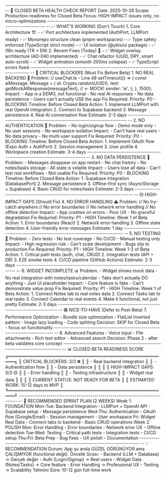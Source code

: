 ----------------------------------------------------------------------------- -- 🏥 CLOSED BETA HEALTH CHECK REPORT Date: 2025-10-28 Scope: Production-readiness for Closed Beta Focus: HIGH-IMPACT issues only, no micro-optimizations ----------------------------------------------------------------------------- -- ✅ WHAT'S WORKING (Don't Touch) 1. Core Architecture 🏗 - ✅ Port architecture implemented (AuthPort, LLMPort ready) - ✅ Monorepo structure clean (pnpm workspaces) - ✅ Type safety enforced (TypeScript strict mode) - ✅ UI isolation (@ybis/ui package) - ✅ i18n ready (TR + EN) 2. Recent Fixes (Today) 🚀 - ✅ Widget overlay architecture (AD-040 implemented) - ✅ Chat refactor (UUID, DRY, smart auto-scroll) - ✅ Widget animation (smooth 200ms collapse) - ✅ TypeScript errors fixed ----------------------------------------------------------------------------- -- 🔴 CRITICAL BLOCKERS (Must Fix Before Beta) 1. NO REAL BACKEND 🚨 Problem: // useChat.ts - Line 48 setTimeout(() => { const aiMessage: Message = { id: Crypto.randomUUID(), text: getMockAIResponse(messageText), // ← MOCK! sender: 'ai', }; }, 1500); Impact: - App is a DEMO, not functional - No real AI responses - No data persistence - Users can't actually USE the app Fix Required: Priority: P0 - BLOCKING Timeline: Before Closed Beta Action: 1. Implement LLMPort with real OpenAI integration 2. Connect to Supabase backend 3. Message persistence 4. Real AI conversation flow Estimate: 2-3 days ----------------------------------------------------------------------------- -- 2. NO AUTHENTICATION 🔐 Problem: - No login/signup flow - Demo mode only - No user sessions - No workspace isolation Impact: - Can't have real users - No data privacy - No multi-user support Fix Required: Priority: P0 - BLOCKING Timeline: Before Closed Beta Action: 1. Implement OAuth flow (Expo Auth + AuthPort) 2. Session management 3. User profile 4. Workspace creation Estimate: 3-4 days ----------------------------------------------------------------------------- -- 3. NO DATA PERSISTENCE 💾 Problem: - Messages disappear on app restart - No chat history - No notes/tasks storage - All state is volatile Impact: - Users lose all data - Can't test real workflows - Not usable Fix Required: Priority: P0 - BLOCKING Timeline: Before Closed Beta Action: 1. Supabase integration (DatabasePort) 2. Message persistence 3. Offline-first sync (AsyncStorage + Supabase) 4. Basic CRUD for notes/tasks Estimate: 2-3 days ----------------------------------------------------------------------------- -- 🟡 HIGH-IMPACT GAPS (Should Fix) 4. NO ERROR HANDLING ⚠️ Problem: // No try-catch anywhere // No error boundaries // No network error handling // No offline detection Impact: - App crashes on errors - Poor UX - No graceful degradation Fix Required: Priority: P1 - HIGH Timeline: Week 1 of Beta Action: 1. Error boundaries (React) 2. Network error handling 3. Offline state detection 4. User-friendly error messages Estimate: 1 day ----------------------------------------------------------------------------- -- 5. NO TESTING 🧪 Problem: - Zero tests - No test coverage - No CI/CD - Manual testing only Impact: - High regression risk - Can't scale development - Bugs slip to production Fix Required: Priority: P1 - HIGH Timeline: Week 1-2 of Beta Action: 1. Critical path tests (auth, chat, CRUD) 2. Integration tests (API + DB) 3. E2E smoke tests 4. CI/CD pipeline (GitHub Actions) Estimate: 2-3 days ----------------------------------------------------------------------------- -- 6. WIDGET INCOMPLETE 📊 Problem: - Widget shows mock data - No real integration with notes/tasks/calendar - Tabs don't actually DO anything - Just UI placeholder Impact: - Core feature is fake - Can't demonstrate value prop Fix Required: Priority: P1 - HIGH Timeline: Week 1 of Beta Action: 1. Connect Notes tab to real notes data 2. Connect Tasks tab to real tasks 3. Connect Calendar to real events 4. Make it functional, not just pretty Estimate: 2-3 days ----------------------------------------------------------------------------- -- 🟢 NICE-TO-HAVE (Defer to Post-Beta) 7. Performance Optimization - Bundle size optimization - FlatList inverted pattern - Image lazy loading - Code splitting Decision: SKIP for Closed Beta - focus on functionality ----------------------------------------------------------------------------- -- 8. Advanced Features - Voice input - File attachments - Rich text editor - Advanced search Decision: Phase 2 - after beta validates core concept ----------------------------------------------------------------------------- -- 📊 CLOSED BETA READINESS SCORE ╔════════════════════════════════════════════════════╗ ║ CRITICAL BLOCKERS: 3/3 ❌ ║ ║ - Real backend integration ║ ║ - Authentication flow ║ ║ - Data persistence ║ ║ ║ ║ HIGH-IMPACT GAPS: 3/3 🟡 ║ ║ - Error handling ║ ║ - Testing infrastructure ║ ║ - Widget real data ║ ║ ║ ║ CURRENT STATUS: NOT READY FOR BETA ║ ║ ESTIMATED WORK: 10-12 days to MVP ║ ╚════════════════════════════════════════════════════╝ ----------------------------------------------------------------------------- -- 🎯 RECOMMENDED SPRINT PLAN (2 WEEKS) Week 1: FOUNDATION Mon-Tue: Backend Integration - LLMPort + OpenAI API - Supabase setup - Message persistence Wed-Thu: Authentication - OAuth flow (Google/Email) - Session management - User workspace Fri: Widget Real Data - Connect tabs to backend - Basic CRUD operations Week 2: POLISH Mon: Error Handling - Error boundaries - Network error UX - Offline detection Tue-Wed: Testing - Critical path tests - Integration tests - CI/CD setup Thu-Fri: Beta Prep - Bug fixes - UX polish - Documentation ----------------------------------------------------------------------------- -- 💡 RECOMMENDATION Durum: App şu anda GÜZEL GÖRÜNÜYOR ama ÇALIŞMIYOR (functional değil). Öncelik Sırası: - Backend (LLM + Database) → Gerçek değer - Auth (Login/Signup) → Real users - Widget Data (Notes/Tasks) → Core feature - Error Handling → Professional UX - Testing → Scalability Tahmini Süre: 10-12 gün full-time work